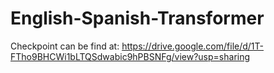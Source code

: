 # English-Spanish-Transformer
Checkpoint can be find at: https://drive.google.com/file/d/1T-FTho9BHCWi1bLTQSdwabic9hPBSNFg/view?usp=sharing